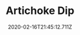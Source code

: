 ---
templateKey: blog-post
title: Artichoke Dip
type: cooking
energy: 100
health: 45
description: It's cool and refreshing. 
featuredpost: false
date: 2020-02-16T21:45:12.711Z
featuredimage: /img/Artichoke_Dip.png
sellPrice: 210
tags:
  - Artichoke
  - Milk
  - edible
---